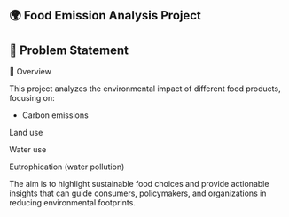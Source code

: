 ## 🌍 Food Emission Analysis Project
## 📌 Problem Statement

📌 Overview

This project analyzes the environmental impact of different food products, focusing on:

* Carbon emissions

Land use

Water use

Eutrophication (water pollution)

The aim is to highlight sustainable food choices and provide actionable insights that can guide consumers, policymakers, and organizations in reducing environmental footprints.

